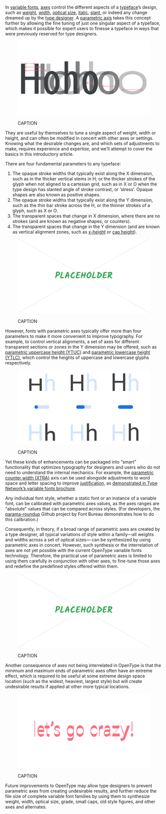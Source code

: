 
In [variable fonts](/glossary/variable_fonts), [axes](/glossary/axis_in_variable_fonts) control the different aspects of a [typeface](/glossary/INSERT_URL)’s design, such as [weight](/glossary/INSERT_URL), [width](/glossary/INSERT_URL), [optical size](/glossary/INSERT_URL), [italic](/glossary/INSERT_URL), [slant](/glossary/INSERT_URL), or indeed any change dreamed up by the [type designer](/glossary/INSERT_URL). A [parametric axis](/glossary/INSERT_URL) takes this concept further by allowing the fine tuning of just one singular aspect of a typeface, which makes it possible for expert users to finesse a typeface in ways that were previously reserved for type designers.

<figure>

![ALT](images/introducing_parametric_axes_1.svg)
<figcaption>CAPTION</figcaption>

</figure>

They are useful by themselves to tune a single aspect of weight, width or height, and can often be modified in concert with other axes or settings. Knowing what the desirable changes are, and which sets of adjustments to make, requires experience and expertise, and we’ll attempt to cover the basics in this introductory article.

There are four fundamental parameters to any typeface:

1. The opaque stroke widths that typically exist along the X dimension, such as in the thicker vertical stems in H; or the thicker strokes of the glyph when not aligned to a cartesian grid, such as in X or O when the type design has slanted angle of stroke contrast, or ‘stress’. Opaque shapes are also known as positive shapes.
2. The opaque stroke widths that typically exist along the Y dimension, such as the thin bar stroke across the H, or the thinner strokes of a glyph, such as X or O.
3. The transparent spaces that change in X dimension, where there are no strokes (and are known as negative shapes, or counters).
4. The transparent spaces that change in the Y dimension (and are known as vertical alignment zones, such as [x-height](/glossary/INSERT_URL) or [cap height](/glossary/INSERT_URL)).

<figure>

![ALT](images/introducing_parametric_axes_2.svg)
<figcaption>CAPTION</figcaption>

</figure>

However, fonts with parametric axes typically offer more than four parameters to make it more convenient to improve typography. For example, to control vertical alignments, a set of axes for different transparent sections or zones in the Y dimension may be offered, such as [parametric uppercase height (YTUC)](/glossary/INSERT_URL) and [parametric lowercase height (YTLC)](/glossary/INSERT_URL), which control the heights of uppercase and lowercase glyphs respectively.

<figure>

![ALT](images/introducing_parametric_axes_3.svg)
<figcaption>CAPTION</figcaption>

</figure>

Yet these kinds of enhancements can be packaged into “smart” functionality that optimizes typography for designers and users who do not need to understand the internal mechanics. For example, the [parametric counter width (XTRA)](/glossary/INSERT_URL) axis can be used alongside adjustments to word space and letter spacing to improve [justification](/glossary/INSERT_URL), as [demonstrated in Type Network’s variable fonts brochure](https://variablefonts.typenetwork.com/topics/spacing/variations).

Any individual font style, whether a static font or an instance of a variable font, can be calibrated with parametric axes values, as the axes ranges are “absolute” values that can be compared across styles. (For developers, the [parama-roundup](https://github.com/FontBureau/Parama-roundup) Github project by Font Bureau demonstrates how to do this calibration.)

Consequently, in theory, if a broad range of parametric axes are created by a type designer, all typical variations of style within a family—all weights and widths across a set of optical sizes— can be synthesized by using parametric axes in concert. However, such synthesis or the interrelation of axes are not yet possible with the current OpenType variable fonts technology. Therefore, the practical use of parametric axes is limited to using them carefully in conjunction with other axes, to fine-tune those axes and redefine the predefined styles offered within them.

<figure>

![ALT](images/introducing_parametric_axes_4.svg)
<figcaption>CAPTION</figcaption>

</figure>

Another consequence of axes not being interrelated in OpenType is that the minimum and maximum ends of parametric axes often have an extreme effect, which is required to be useful at some extreme design space location (such as the widest, heaviest, largest style) but will create undesirable results if applied at other more typical locations.

<figure>

![ALT](images/introducing_parametric_axes_5.svg)
<figcaption>CAPTION</figcaption>

</figure>

Future improvements to OpenType may allow type designers to prevent parametric axes from creating undesirable results, and further reduce the file size of complete variable font families by using them to synthesize weight, width, optical size, grade, small caps, old style figures, and other axes and alternates.
